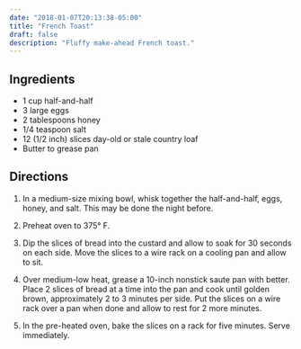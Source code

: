 ```yaml
---
date: "2018-01-07T20:13:38-05:00"
title: "French Toast"
draft: false
description: "Fluffy make-ahead French toast."
---
```


## Ingredients

* 1 cup half-and-half
* 3 large eggs
* 2 tablespoons honey
* 1/4 teaspoon salt
* 12 (1/2 inch) slices day-old or stale country loaf
* Butter to grease pan


## Directions

1. In a medium-size mixing bowl, whisk together the half-and-half, eggs, honey, and salt.
This may be done the night before.

2. Preheat oven to 375° F.

3. Dip the slices of bread into the custard and allow to soak for 30 seconds on each side.
Move the slices to a wire rack on a cooling pan and allow to sit.

3. Over medium-low heat, grease a 10-inch nonstick saute pan with better.
Place 2 slices of bread at a time into the pan and cook until golden brown, approximately 2 to 3 minutes per side.
Put the slices on a wire rack over a pan when done and allow to rest for 2 more minutes.

4. In the pre-heated oven, bake the slices on a rack for five minutes.
Serve immediately.
